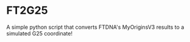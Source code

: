 # FT2G25

A simple python script that converts FTDNA's MyOriginsV3 results to a simulated G25 coordinate!
